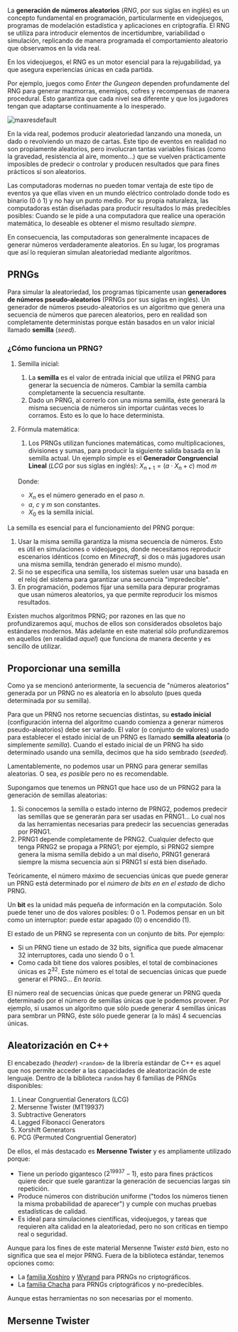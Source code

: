 La **generación de números aleatorios** (*RNG*, por sus siglas en inglés) es un concepto fundamental en programación, particularmente en videojuegos, programas de modelación estadística y aplicaciones en criptografía. El RNG se utiliza para introducir elementos de incertidumbre, variabilidad o simulación, replicando de manera programada el comportamiento aleatorio que observamos en la vida real.

En los videojuegos, el RNG es un motor esencial para la rejugabilidad, ya que asegura experiencias únicas en cada partida. 

Por ejemplo, juegos como *Enter the Gungeon* dependen profundamente del RNG para generar mazmorras, enemigos, cofres y recompensas de manera procedural. Esto garantiza que cada nivel sea diferente y que los jugadores tengan que adaptarse continuamente a lo inesperado.

![maxresdefault](https://github.com/user-attachments/assets/0cbc8b12-f60b-4ad5-b550-0888b8dea919)

En la vida real, podemos producir aleatoriedad lanzando una moneda, un dado o revolviendo un mazo de cartas. Este tipo de eventos en realidad no son propiamente aleatorios, pero involucran tantas variables físicas (como la gravedad, resistencia al aire, momento...) que se vuelven prácticamente imposibles de predecir o controlar y producen resultados que para fines prácticos sí son aleatorios.

Las computadoras modernas no pueden tomar ventaja de este tipo de eventos ya que ellas viven en un mundo eléctrico controlado donde todo es binario (0 ó 1) y no hay un punto medio. Por su propia naturaleza, las computadoras están diseñadas para producir resultados lo más predecibles posibles: Cuando se le pide a una computadora que realice una operación matemática, lo deseable es obtener el mismo resultado *siempre*.

En consecuencia, las computadoras son generalmente incapaces de generar números verdaderamente aleatorios. En su lugar, los programas que así lo requieran simulan aleatoriedad mediante algoritmos.

## PRNGs

Para simular la aleatoriedad, los programas típicamente usan **generadores de números pseudo-aleatorios** (PRNGs por sus siglas en inglés). Un generador de números pseudo-aleatorios es un algoritmo que genera una secuencia de números que parecen aleatorios, pero en realidad son completamente deterministas porque están basados en un valor inicial llamado **semilla** (*seed*).

### ¿Cómo funciona un PRNG?

1. Semilla inicial:
   1. La **semilla** es el valor de entrada inicial que utiliza el PRNG para generar la secuencia de números. Cambiar la semilla cambia completamente la secuencia resultante.
   2. Dado un PRNG, al correrlo con una misma semilla, éste generará la misma secuencia de números sin importar cuántas veces lo corramos. Esto es lo que lo hace determinista. 
2. Fórmula matemática:
   1. Los PRNGs utilizan funciones matemáticas, como multiplicaciones, divisiones y sumas, para producir la siguiente salida basada en la semilla actual. Un ejemplo simple es el **Generador Congruencial Lineal** (*LCG* por sus siglas en inglés):
   $X_{n+1}=(a \cdot X_n + c)$ mod $m$

   Donde:
   * $X_n$ es el número generado en el paso $n$.
   * $a$, $c$ y $m$ son constantes.
   * $X_0$ es la semilla inicial.

La semilla es esencial para el funcionamiento del PRNG porque:
1. Usar la misma semilla garantiza la misma secuencia de números. Esto es útil en simulaciones o videojuegos, donde necesitamos reproducir escenarios idénticos (como en *Minecraft*, si dos o más jugadores usan una misma semilla, tendrán generado el mismo mundo).
2. Si no se especifica una semilla, los sistemas suelen usar una basada en el reloj del sistema para garantizar una secuencia "impredecible".
3. En programación, podemos fijar una semilla para depurar programas que usan números aleatorios, ya que permite reproducir los mismos resultados.

Existen muchos algoritmos PRNG; por razones en las que no profundizaremos aquí, muchos de ellos son considerados obsoletos bajo estándares modernos. Más adelante en este material sólo profundizaremos en aquellos (en realidad *aquel*) que funciona de manera decente y es sencillo de utilizar. 

## Proporcionar una semilla

Como ya se mencionó anteriormente, la secuencia de "números aleatorios" generada por un PRNG no es aleatoria en lo absoluto (pues queda determinada por su semilla).

Para que un PRNG nos retorne secuencias distintas, su **estado inicial** (configuración interna del algoritmo cuando comienza a generar números pseudo-aleatorios) debe ser variado. El valor (o conjunto de valores) usado para establecer el estado inicial de un PRNG es llamado **semilla aleatoria** (o simplemente *semilla*). Cuando el estado inicial de un PRNG ha sido determinado usando una semilla, decimos que ha sido sembrado (*seeded*). 

Lamentablemente, no podemos usar un PRNG para generar semillas aleatorias. O sea, *es posible* pero no es recomendable. 

Supongamos que tenemos un PRNG1 que hace uso de un PRNG2 para la generación de semillas aleatorias:

1. Si conocemos la semilla o estado interno de PRNG2, podemos predecir las semillas que se generarán para ser usadas en PRNG1... Lo cual nos da las herramientas necesarias para predecir las secuencias generadas por PRNG1.
2. PRNG1 depende completamente de PRNG2. Cualquier defecto que tenga PRNG2 se propaga a PRNG1; por ejemplo, si PRNG2 siempre genera la misma semilla debido a un mal diseño, PRNG1 generará siempre la misma secuencia aún si PRNG1 sí está bien diseñado.

Teóricamente, el número máximo de secuencias únicas que puede generar un PRNG está determinado por el *número de bits en en el estado* de dicho PRNG.

Un **bit** es la unidad más pequeña de información en la computación. Solo puede tener uno de dos valores posibles: 0 o 1. Podemos pensar en un bit como un interruptor: puede estar apagado (0) o encendido (1). 

El estado de un PRNG se representa con un conjunto de bits. Por ejemplo: 
* Si un PRNG tiene un estado de 32 bits, significa que puede almacenar 32 interruptores, cada uno siendo 0 o 1.
* Como cada bit tiene dos valores posibles, el total de combinaciones únicas es $2^{32}$. Este número es el total de secuencias únicas que puede generar el PRNG... *En teoría.*

El número real de secuencias únicas que puede generar un PRNG queda determinado por el número de semillas únicas que le podemos proveer. Por ejemplo, si usamos un algoritmo que sólo puede generar 4 semillas únicas para sembrar un PRNG, éste sólo puede generar (a lo más) 4 secuencias únicas.


## Aleatorización en C++

El encabezado (*header*) `<random>` de la librería estándar de C++ es aquel que nos permite acceder a las capacidades de aleatorización de este lenguaje. Dentro de la biblioteca `random` hay 6 familias de PRNGs disponibles:

1. Linear Congruential Generators (LCG)
2. Mersenne Twister (MT19937)
3. Subtractive Generators
4. Lagged Fibonacci Generators
5. Xorshift Generators
6. PCG (Permuted Congruential Generator)

De ellos, el más destacado es **Mersenne Twister** y es ampliamente utilizado porque:
* Tiene un periodo gigantesco ($2^{19937}-1$), esto para fines prácticos quiere decir que suele garantizar la generación de secuencias largas sin repetición.
* Produce números con distribución uniforme ("todos los números tienen la misma probabilidad de aparecer") y cumple con muchas pruebas estadísticas de calidad.
* Es ideal para simulaciones científicas, videojuegos, y tareas que requieren alta calidad en la aleatoriedad, pero no son críticas en tiempo real o seguridad.

Aunque para los fines de este material Mersenne Twister *está bien*, esto no significa que sea el mejor PRNG. Fuera de la biblioteca estándar, tenemos opciones como:
* La [familia Xoshiro](https://prng.di.unimi.it/) y [Wyrand](https://github.com/wangyi-fudan/wyhash) para PRNGs no criptográficos.
* La [familia Chacha](https://cr.yp.to/chacha.html) para PRNGs criptográficos y no-predecibles.

Aunque estas herramientas no son necesarias por el momento. 

## Mersenne Twister

